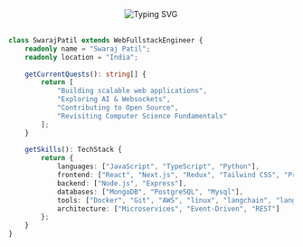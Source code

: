 <!--
  Hey there! Feel free to steal this design for your profile 😉
-->

<div align="center">
  <img src="https://readme-typing-svg.demolab.com?font=JetBrains+Mono&weight=600&size=28&duration=1280&pause=5000&color=3B88C3&center=true&vCenter=true&width=800&lines=%F0%9F%91%8B+Hi+there!+I'm+Swaraj+Patil+🤗;💡+Web+Fullstack+Engineer+%F0%9F%8C%90;🎨+Creating+the+Web+Experience+🌎" alt="Typing SVG" />
</div>

<br/>

```typescript
class SwarajPatil extends WebFullstackEngineer {
    readonly name = "Swaraj Patil";
    readonly location = "India";
    
    getCurrentQuests(): string[] {
        return [
            "Building scalable web applications",
            "Exploring AI & Websockets",
            "Contributing to Open Source",
            "Revisiting Computer Science Fundamentals"
        ];
    }
    
    getSkills(): TechStack {
        return {
            languages: ["JavaScript", "TypeScript", "Python"],
            frontend: ["React", "Next.js", "Redux", "Tailwind CSS", "Prisma"],
            backend: ["Node.js", "Express"],
            databases: ["MongoDB", "PostgreSQL", "Mysql"],
            tools: ["Docker", "Git", "AWS", "linux", "langchain", "langgraph", "Websockets"],
            architecture: ["Microservices", "Event-Driven", "REST"]
        };
    }
}
```

